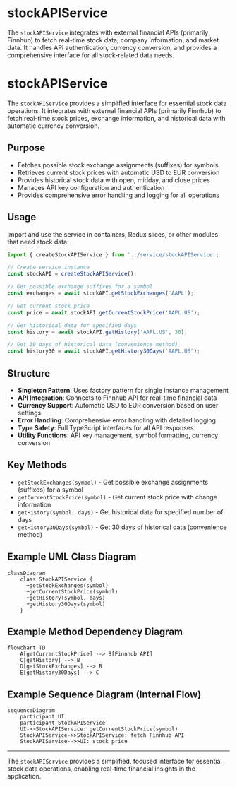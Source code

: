 # stockAPIService

The `stockAPIService` integrates with external financial APIs (primarily Finnhub) to fetch real-time stock data, company information, and market data. It handles API authentication, currency conversion, and provides a comprehensive interface for all stock-related data needs.

# stockAPIService

The `stockAPIService` provides a simplified interface for essential stock data operations. It integrates with external financial APIs (primarily Finnhub) to fetch real-time stock prices, exchange information, and historical data with automatic currency conversion.

## Purpose
- Fetches possible stock exchange assignments (suffixes) for symbols
- Retrieves current stock prices with automatic USD to EUR conversion
- Provides historical stock data with open, midday, and close prices
- Manages API key configuration and authentication
- Provides comprehensive error handling and logging for all operations

## Usage
Import and use the service in containers, Redux slices, or other modules that need stock data:

```typescript
import { createStockAPIService } from '../service/stockAPIService';

// Create service instance
const stockAPI = createStockAPIService();

// Get possible exchange suffixes for a symbol
const exchanges = await stockAPI.getStockExchanges('AAPL');

// Get current stock price
const price = await stockAPI.getCurrentStockPrice('AAPL.US');

// Get historical data for specified days
const history = await stockAPI.getHistory('AAPL.US', 30);

// Get 30 days of historical data (convenience method)
const history30 = await stockAPI.getHistory30Days('AAPL.US');
```

## Structure
- **Singleton Pattern**: Uses factory pattern for single instance management
- **API Integration**: Connects to Finnhub API for real-time financial data
- **Currency Support**: Automatic USD to EUR conversion based on user settings
- **Error Handling**: Comprehensive error handling with detailed logging
- **Type Safety**: Full TypeScript interfaces for all API responses
- **Utility Functions**: API key management, symbol formatting, currency conversion

## Key Methods
- `getStockExchanges(symbol)` - Get possible exchange assignments (suffixes) for a symbol
- `getCurrentStockPrice(symbol)` - Get current stock price with change information
- `getHistory(symbol, days)` - Get historical data for specified number of days
- `getHistory30Days(symbol)` - Get 30 days of historical data (convenience method)

## Example UML Class Diagram
```mermaid
classDiagram
    class StockAPIService {
      +getStockExchanges(symbol)
      +getCurrentStockPrice(symbol)
      +getHistory(symbol, days)
      +getHistory30Days(symbol)
    }
```

## Example Method Dependency Diagram
```mermaid
flowchart TD
    A[getCurrentStockPrice] --> B[Finnhub API]
    C[getHistory] --> B
    D[getStockExchanges] --> B
    E[getHistory30Days] --> C
```

## Example Sequence Diagram (Internal Flow)
```mermaid
sequenceDiagram
    participant UI
    participant StockAPIService
    UI->>StockAPIService: getCurrentStockPrice(symbol)
    StockAPIService->>StockAPIService: fetch Finnhub API
    StockAPIService-->>UI: stock price
```

---

The `stockAPIService` provides a simplified, focused interface for essential stock data operations, enabling real-time financial insights in the application.
